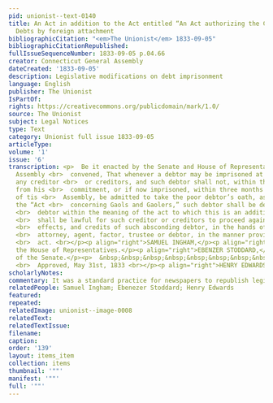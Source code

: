 ```yaml
---
pid: unionist--text-0140
title: An Act in addition to the Act entitled “An Act authorizing the Collection of
  Debts by foreign attachment
bibliographicCitation: "<em>The Unionist</em> 1833-09-05"
bibliographicCitationRepublished: 
fullIssueSequenceNumber: 1833-09-05 p.04.66
creator: Connecticut General Assembly
dateCreated: '1833-09-05'
description: Legislative modifications on debt imprisonment
language: English
publisher: The Unionist
IsPartOf: 
rights: https://creativecommons.org/publicdomain/mark/1.0/
source: The Unionist
subject: Legal Notices
type: Text
category: Unionist full issue 1833-09-05
articleType: 
volume: '1'
issue: '6'
transcription: <p>  Be it enacted by the Senate and House of Representatives, in General
  Assembly <br>  convened, That whenever a debtor may be imprisoned at the suit of
  any creditor <br>  or creditors, and such debtor shall not, within three months
  from his <br>  commitment, or if now imprisoned, within three months from the rising
  of tis <br>  Assembly, be admitted to take the poor debtor’s oath, as provided by
  the “Act <br>  concerning Gaols and Gaolers,” such debtor shall be deemed an absconding
  <br>  debtor within the meaning of the act to which this is an addition. And it
  <br>  shall be lawful for such creditor or creditors to proceed against the goods,
  <br>  effects, and credits of such absconding debtor, in the hands of his or her
  <br>  attorney, agent, factor, trustee or debtor, in the manner provided in said
  <br>  act. <br></p><p align="right">SAMUEL INGHAM,</p><p align="right">Speaker of
  the House of Representatives.</p><p align="right">EBENZER STODDARD,</p><p align="right">President
  of the Senate.</p><p>  &nbsp;&nbsp;&nbsp;&nbsp;&nbsp;&nbsp;&nbsp;&nbsp;&nbsp;&nbsp;&nbsp;&nbsp;&nbsp;&nbsp;&nbsp;&nbsp;&nbsp;&nbsp;&nbsp;&nbsp;&nbsp;&nbsp;&nbsp;&nbsp;&nbsp;&nbsp;&nbsp;&nbsp;&nbsp;&nbsp;&nbsp;&nbsp;&nbsp;&nbsp;&nbsp;&nbsp;&nbsp;&nbsp;&nbsp;&nbsp;&nbsp;&nbsp;&nbsp;&nbsp;&nbsp;&nbsp;&nbsp;&nbsp;&nbsp;&nbsp;&nbsp;&nbsp;&nbsp;&nbsp;&nbsp;&nbsp;&nbsp;&nbsp;&nbsp;&nbsp;&nbsp;&nbsp;&nbsp;&nbsp;&nbsp;&nbsp;&nbsp;&nbsp;&nbsp;&nbsp;&nbsp;&nbsp;&nbsp;&nbsp;&nbsp;&nbsp;&nbsp;&nbsp;&nbsp;&nbsp;&nbsp;&nbsp;&nbsp;
  <br>  Approved, May 31st, 1833 <br></p><p align="right">HENRY EDWARDS.</p>
scholarlyNotes: 
commentary: It was a standard practice for newspapers to republish legislative acts
relatedPeople: Samuel Ingham; Ebenezer Stoddard; Henry Edwards
featured: 
repeated: 
relatedImage: unionist--image-0008
relatedText: 
relatedTextIssue: 
filename: 
caption: 
order: '139'
layout: items_item
collection: items
thumbnail: '""'
manifest: '""'
full: '""'
---
```


